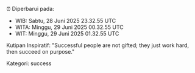 ⏰ Diperbarui pada:
- WIB: Sabtu, 28 Juni 2025 23.32.55 UTC
- WITA: Minggu, 29 Juni 2025 00.32.55 UTC
- WIT: Minggu, 29 Juni 2025 01.32.55 UTC

Kutipan Inspiratif:
"Successful people are not gifted; they just work hard, then succeed on purpose."


Kategori: success

